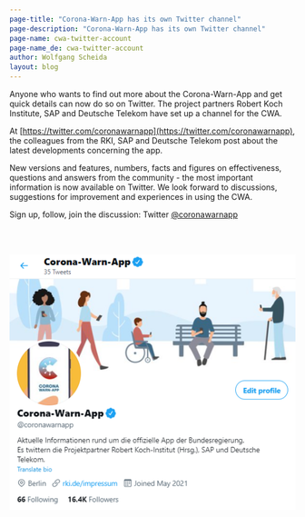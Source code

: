 ```yaml
---
page-title: "Corona-Warn-App has its own Twitter channel"
page-description: "Corona-Warn-App has its own Twitter channel"
page-name: cwa-twitter-account
page-name_de: cwa-twitter-account
author: Wolfgang Scheida
layout: blog
---
```


Anyone who wants to find out more about the Corona-Warn-App and get quick details can now do so on Twitter. The project partners Robert Koch Institute, SAP and Deutsche Telekom have set up a channel for the CWA.


<!-- overview -->


At [https://twitter.com/coronawarnapp](https://twitter.com/coronawarnapp), the colleagues from the RKI, SAP and Deutsche Telekom post about the latest developments concerning the app. 

New versions and features, numbers, facts and figures on effectiveness, questions and answers from the community - the most important information is now available on Twitter. We look forward to discussions, suggestions for improvement and experiences in using the CWA. 

Sign up, follow, join the discussion: Twitter [@coronawarnapp](https://twitter.com/coronawarnapp)


<br></br>
<center> <img src="./cwa-twitter-account.png" title="CWA Twitter channel" style="align: center"> </center>
<br></br>
